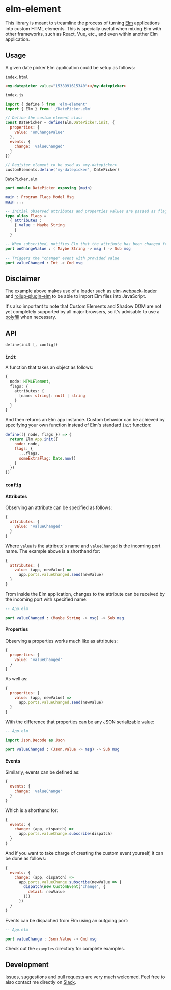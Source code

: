# elm-element
This library is meant to streamline the process of turning [Elm](http://elm-lang.org/) applications into custom HTML elements. This is specially useful when mixing Elm with other frameworks, such as React, Vue, etc., and even within another Elm application.

## Usage
A given date picker Elm application could be setup as follows:

```index.html```
```html
<my-datepicker value="1538991615340"></my-datepicker>
```

```index.js```
```javascript
import { define } from 'elm-element'
import { Elm } from './DatePicker.elm'

// Define the custom element class
const DatePicker = define(Elm.DatePicker.init, {
  properties: {
    value: 'onChangeValue'
  },
  events: {
    change: 'valueChanged'
  }
})

// Register element to be used as <my-datepicker>
customElements.define('my-datepicker', DatePicker)
```

```DatePicker.elm```
```elm
port module DatePicker exposing (main)

main : Program Flags Model Msg
main ...

-- Initial observed attributes and properties values are passed as flags
type alias Flags =
  { attributes :
    { value : Maybe String
    }
  }

-- When subscribed, notifies Elm that the attribute has been changed from the outside
port onChangeValue : ( Maybe String -> msg ) -> Sub msg

-- Triggers the "change" event with provided value
port valueChanged : Int -> Cmd msg
```

## Disclaimer
The example above makes use of a loader such as [elm-webpack-loader](https://www.npmjs.com/package/elm-webpack-loader) and [rollup-plugin-elm](https://www.npmjs.com/package/rollup-plugin-elm) to be able to import Elm files into JavaScript.

It's also important to note that Custom Elements and Shadow DOM are not yet completely supported by all major browsers, so it's advisable to use a [polyfill](https://www.webcomponents.org/polyfills) when necessary.

## API

```
define(init [, config])
```
### ```init```
A function that takes an object as follows:
```typescript
{
  node: HTMLElement,
  flags: {
    attributes: {
      [name: string]: null | string
    }
  }
}
```
And then returns an Elm app instance. Custom behavior can be achieved by specifying your own function instead of Elm's standard ```init``` function:
```javascript
define(({ node, flags }) => {
  return Elm.App.init({
    node: node,
    flags: {
      ...flags,
      someExtraFlag: Date.now()
    }
  })
})
```

### ```config```

#### Attributes
Observing an attribute can be specified as follows:
```javascript
{
  attributes: {
    value: 'valueChanged'
  }
}
```
Where ```value``` is the attribute's name and ```valueChanged``` is the incoming port name. The example above is a shorthand for:
```javascript
{
  attributes: {
    value: (app, newValue) =>
      app.ports.valueChanged.send(newValue)
  }
}
```
From inside the Elm application, changes to the attribute can be received by the incoming port with specified name:
```elm
-- App.elm

port valueChanged : (Maybe String -> msg) -> Sub msg
```

#### Properties
Observing a properties works much like as attributes:
```javascript
{
  properties: {
    value: 'valueChanged'
  }
}
```
As well as:
```javascript
{
  properties: {
    value: (app, newValue) =>
      app.ports.valueChanged.send(newValue)
  }
}
```
With the difference that properties can be any JSON serializable value:
```elm
-- App.elm

import Json.Decode as Json

port valueChanged : (Json.Value -> msg) -> Sub msg
```

#### Events
Similarly, events can be defined as:
```javascript
{
  events: {
    change: 'valueChange'
  }
}
```
Which is a shorthand for:
```javascript
{
  events: {
    change: (app, dispatch) =>
      app.ports.valueChange.subscribe(dispatch)
  }
}
```
And if you want to take charge of creating the custom event yourself, it can be done as follows:
```javascript
{
  events: {
    change: (app, dispatch) =>
      app.ports.valueChange.subscribe(newValue => {
        dispatch(new CustomEvent('change', {
          detail: newValue
        }))
      })
  }
}
```
Events can be dispached from Elm using an outgoing port:
```elm
-- App.elm

port valueChange : Json.Value -> Cmd msg
```

Check out the ```examples``` directory for complete examples.

## Development
Issues, suggestions and pull requests are very much welcomed. Feel free to also contact me directly on [Slack](http://elmlang.herokuapp.com/).
